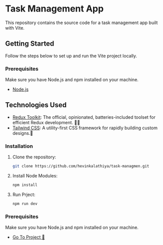 # Task Management App

This repository contains the source code for a task management app built with Vite.

## Getting Started

Follow the steps below to set up and run the Vite project locally.

### Prerequisites

Make sure you have Node.js and npm installed on your machine.

- [Node.js](https://nodejs.org/)

## Technologies Used

- [Redux Toolkit](https://redux-toolkit.js.org/): The official, opinionated, batteries-included toolset for efficient Redux development. 🐱‍👤
- [Tailwind CSS](https://tailwindcss.com/): A utility-first CSS framework for rapidly building custom designs.🐊

### Installation

1. Clone the repository:

   ```bash
   git clone https://github.com/hevinkalathiya/task-managmen.git
   ```

2. Install Node Modules:

   ```bash
   npm install
   ```

3. Run Prject:

   ```bash
   npm run dev
   ```

### Prerequisites

Make sure you have Node.js and npm installed on your machine.

- [Go To Project 🤫](http://localhost:5173/)
